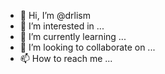 - 👋 Hi, I’m @drlism
- 👀 I’m interested in ...
- 🌱 I’m currently learning ...
- 💞️ I’m looking to collaborate on ...
- 📫 How to reach me ...

<!---
drlism/drlism is a ✨ special ✨ repository because its `README.md` (this file) appears on your GitHub profile.
You can click the Preview link to take a look at your changes.
--->
